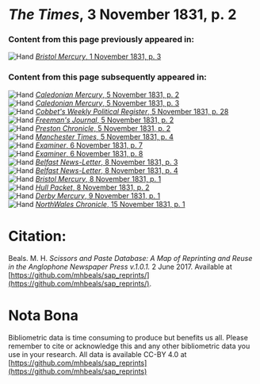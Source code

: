 # *The Times*, 3 November 1831, p. 2  
  
### Content from this page previously appeared in:  
![Hand](http://scissorsandpaste.net/wp-content/uploads/2017/06/smallhandpointer.png) [*Bristol Mercury*, 1 November 1831, p. 3](https://mhbeals.github.io/sap_html/Bristol-Mercury/Bristol-Mercury-1-November-1831-p-3)  
  
### Content from this page subsequently appeared in:  
![Hand](http://scissorsandpaste.net/wp-content/uploads/2017/06/smallhandpointer.png) [*Caledonian Mercury*, 5 November 1831, p. 2](https://mhbeals.github.io/sap_html/Caledonian-Mercury/Caledonian-Mercury-5-November-1831-p-2)  
![Hand](http://scissorsandpaste.net/wp-content/uploads/2017/06/smallhandpointer.png) [*Caledonian Mercury*, 5 November 1831, p. 3](https://mhbeals.github.io/sap_html/Caledonian-Mercury/Caledonian-Mercury-5-November-1831-p-3)  
![Hand](http://scissorsandpaste.net/wp-content/uploads/2017/06/smallhandpointer.png) [*Cobbet's Weekly Political Register*, 5 November 1831, p. 28](https://mhbeals.github.io/sap_html/Cobbet's-Weekly-Political-Register/Cobbet's-Weekly-Political-Register-5-November-1831-p-28)  
![Hand](http://scissorsandpaste.net/wp-content/uploads/2017/06/smallhandpointer.png) [*Freeman's Journal*, 5 November 1831, p. 2](https://mhbeals.github.io/sap_html/Freeman's-Journal/Freeman's-Journal-5-November-1831-p-2)  
![Hand](http://scissorsandpaste.net/wp-content/uploads/2017/06/smallhandpointer.png) [*Preston Chronicle*, 5 November 1831, p. 2](https://mhbeals.github.io/sap_html/Preston-Chronicle/Preston-Chronicle-5-November-1831-p-2)  
![Hand](http://scissorsandpaste.net/wp-content/uploads/2017/06/smallhandpointer.png) [*Manchester Times*, 5 November 1831, p. 4](https://mhbeals.github.io/sap_html/Manchester-Times/Manchester-Times-5-November-1831-p-4)  
![Hand](http://scissorsandpaste.net/wp-content/uploads/2017/06/smallhandpointer.png) [*Examiner*, 6 November 1831, p. 7](https://mhbeals.github.io/sap_html/Examiner/Examiner-6-November-1831-p-7)  
![Hand](http://scissorsandpaste.net/wp-content/uploads/2017/06/smallhandpointer.png) [*Examiner*, 6 November 1831, p. 8](https://mhbeals.github.io/sap_html/Examiner/Examiner-6-November-1831-p-8)  
![Hand](http://scissorsandpaste.net/wp-content/uploads/2017/06/smallhandpointer.png) [*Belfast News-Letter*, 8 November 1831, p. 3](https://mhbeals.github.io/sap_html/Belfast-News-Letter/Belfast-News-Letter-8-November-1831-p-3)  
![Hand](http://scissorsandpaste.net/wp-content/uploads/2017/06/smallhandpointer.png) [*Belfast News-Letter*, 8 November 1831, p. 4](https://mhbeals.github.io/sap_html/Belfast-News-Letter/Belfast-News-Letter-8-November-1831-p-4)  
![Hand](http://scissorsandpaste.net/wp-content/uploads/2017/06/smallhandpointer.png) [*Bristol Mercury*, 8 November 1831, p. 1](https://mhbeals.github.io/sap_html/Bristol-Mercury/Bristol-Mercury-8-November-1831-p-1)  
![Hand](http://scissorsandpaste.net/wp-content/uploads/2017/06/smallhandpointer.png) [*Hull Packet*, 8 November 1831, p. 2](https://mhbeals.github.io/sap_html/Hull-Packet/Hull-Packet-8-November-1831-p-2)  
![Hand](http://scissorsandpaste.net/wp-content/uploads/2017/06/smallhandpointer.png) [*Derby Mercury*, 9 November 1831, p. 1](https://mhbeals.github.io/sap_html/Derby-Mercury/Derby-Mercury-9-November-1831-p-1)  
![Hand](http://scissorsandpaste.net/wp-content/uploads/2017/06/smallhandpointer.png) [*NorthWales Chronicle*, 15 November 1831, p. 1](https://mhbeals.github.io/sap_html/NorthWales-Chronicle/NorthWales-Chronicle-15-November-1831-p-1)  


# Citation: 

Beals. M. H. *Scissors and Paste Database: A Map of Reprinting and Reuse in the Anglophone Newspaper Press v.1.0.1.* 2 June 2017. Available at [https://github.com/mhbeals/sap_reprints/](https://github.com/mhbeals/sap_reprints/). 

# Nota Bona

Bibliometric data is time consuming to produce but benefits us all. Please remember to cite or acknowledge this and any other bibliometric data you use in your research. All data is available CC-BY 4.0 at [https://github.com/mhbeals/sap_reprints](https://github.com/mhbeals/sap_reprints)